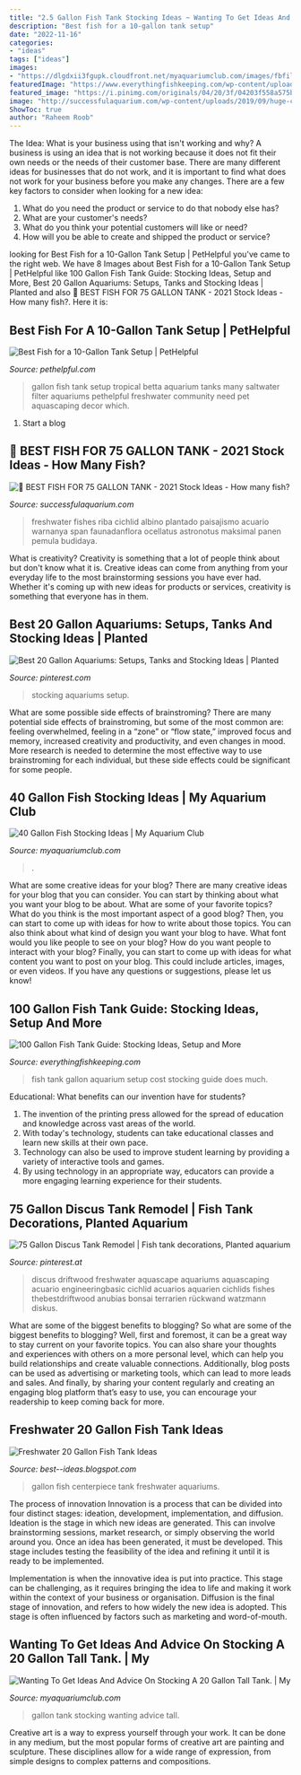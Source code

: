 ```yaml
---
title: "2.5 Gallon Fish Tank Stocking Ideas ~ Wanting To Get Ideas And Advice On Stocking A 20 Gallon Tall Tank."
description: "Best fish for a 10-gallon tank setup"
date: "2022-11-16"
categories:
- "ideas"
tags: ["ideas"]
images:
- "https://dlgdxii3fgupk.cloudfront.net/myaquariumclub.com/images/fbfiles/images/IMG_20170925_070722387-qktuu7fdr6_v_1506386401.jpg"
featuredImage: "https://www.everythingfishkeeping.com/wp-content/uploads/2021/01/100-Gallon-Aquarium.jpg"
featured_image: "https://i.pinimg.com/originals/04/20/3f/04203f558a575b432d9ddf7ca8c775cd.jpg"
image: "http://successfulaquarium.com/wp-content/uploads/2019/09/huge-cichlid-close-up-photo-on-biotope.jpg"
ShowToc: true
author: "Raheem Roob"
---
```



The Idea: What is your business using that isn't working and why?
A business is using an idea that is not working because it does not fit their own needs or the needs of their customer base. There are many different ideas for businesses that do not work, and it is important to find what does not work for your business before you make any changes. There are a few key factors to consider when looking for a new idea:
1) What do you need the product or service to do that nobody else has?
2) What are your customer's needs?
3) What do you think your potential customers will like or need?
4) How will you be able to create and shipped the product or service?

	

		
looking for Best Fish for a 10-Gallon Tank Setup | PetHelpful you've came to the right web. We have 8 Images about Best Fish for a 10-Gallon Tank Setup | PetHelpful like 100 Gallon Fish Tank Guide: Stocking Ideas, Setup and More, Best 20 Gallon Aquariums: Setups, Tanks and Stocking Ideas | Planted and also 🥇 BEST FISH FOR 75 GALLON TANK - 2021 Stock Ideas - How many fish?. Here it is:
		
    
## Best Fish For A 10-Gallon Tank Setup | PetHelpful

<img loading=lazy src="https://usercontent2.hubstatic.com/12604837_f1024.jpg" onerror="this.onerror=null;this.src='https://tse2.mm.bing.net/th?id=OIP.VXI3R0jpZpIDcPQ0et_zhAHaFj&amp;pid=15.1';" alt="Best Fish for a 10-Gallon Tank Setup | PetHelpful">

_Source: pethelpful.com_

>gallon fish tank setup tropical betta aquarium tanks many saltwater filter aquariums pethelpful freshwater community need pet aquascaping decor which. 

	

1. Start a blog

    
## 🥇 BEST FISH FOR 75 GALLON TANK - 2021 Stock Ideas - How Many Fish?

<img loading=lazy src="http://successfulaquarium.com/wp-content/uploads/2019/09/huge-cichlid-close-up-photo-on-biotope.jpg" onerror="this.onerror=null;this.src='https://tse2.mm.bing.net/th?id=OIP.2NyqFuEwOnYfjc02wkyb7QHaE8&amp;pid=15.1';" alt="🥇 BEST FISH FOR 75 GALLON TANK - 2021 Stock Ideas - How many fish?">

_Source: successfulaquarium.com_

>freshwater fishes riba cichlid albino plantado paisajismo acuario warnanya span faunadanflora ocellatus astronotus maksimal panen pemula budidaya. 

	

What is creativity?
Creativity is something that a lot of people think about but don't know what it is. Creative ideas can come from anything from your everyday life to the most brainstorming sessions you have ever had. Whether it's coming up with new ideas for products or services, creativity is something that everyone has in them.

    
## Best 20 Gallon Aquariums: Setups, Tanks And Stocking Ideas | Planted

<img loading=lazy src="https://i.pinimg.com/originals/04/20/3f/04203f558a575b432d9ddf7ca8c775cd.jpg" onerror="this.onerror=null;this.src='https://tse3.mm.bing.net/th?id=OIP.cbCwNZrWyZh0o1ST8obDNgHaE7&amp;pid=15.1';" alt="Best 20 Gallon Aquariums: Setups, Tanks and Stocking Ideas | Planted">

_Source: pinterest.com_

>stocking aquariums setup. 

	

What are some possible side effects of brainstroming?
There are many potential side effects of brainstroming, but some of the most common are: feeling overwhelmed, feeling in a “zone” or “flow state,” improved focus and memory, increased creativity and productivity, and even changes in mood. More research is needed to determine the most effective way to use brainstroming for each individual, but these side effects could be significant for some people.

    
## 40 Gallon Fish Stocking Ideas | My Aquarium Club

<img loading=lazy src="https://dlgdxii3fgupk.cloudfront.net/myaquariumclub.com/images/fbfiles/images/ximage-zl30g6gapv_v_1586748958.jpg.pagespeed.ic.XxbrhogzSY.jpg" onerror="this.onerror=null;this.src='https://tse4.mm.bing.net/th?id=OIP.XxbrhogzSYCV7368fhSveAHaFj&amp;pid=15.1';" alt="40 Gallon Fish Stocking Ideas | My Aquarium Club">

_Source: myaquariumclub.com_

>. 

	

What are some creative ideas for your blog?
There are many creative ideas for your blog that you can consider. You can start by thinking about what you want your blog to be about. What are some of your favorite topics? What do you think is the most important aspect of a good blog? Then, you can start to come up with ideas for how to write about those topics. You can also think about what kind of design you want your blog to have. What font would you like people to see on your blog? How do you want people to interact with your blog? Finally, you can start to come up with ideas for what content you want to post on your blog. This could include articles, images, or even videos. If you have any questions or suggestions, please let us know!

    
## 100 Gallon Fish Tank Guide: Stocking Ideas, Setup And More

<img loading=lazy src="https://www.everythingfishkeeping.com/wp-content/uploads/2021/01/100-Gallon-Aquarium.jpg" onerror="this.onerror=null;this.src='https://tse3.mm.bing.net/th?id=OIP.MY-ynUkz4dNCGLQmsTs9JQHaE8&amp;pid=15.1';" alt="100 Gallon Fish Tank Guide: Stocking Ideas, Setup and More">

_Source: everythingfishkeeping.com_

>fish tank gallon aquarium setup cost stocking guide does much. 

	

Educational: What benefits can our invention have for students?
1. The invention of the printing press allowed for the spread of education and knowledge across vast areas of the world.
2. With today's technology, students can take educational classes and learn new skills at their own pace.
3. Technology can also be used to improve student learning by providing a variety of interactive tools and games.
4. By using technology in an appropriate way, educators can provide a more engaging learning experience for their students.

    
## 75 Gallon Discus Tank Remodel | Fish Tank Decorations, Planted Aquarium

<img loading=lazy src="https://i.pinimg.com/originals/72/df/44/72df44a317040c9f7c325c4bd1b0682a.jpg" onerror="this.onerror=null;this.src='https://tse1.mm.bing.net/th?id=OIP.sM_lh_QJRMD1cMSLYzx6QAHaE8&amp;pid=15.1';" alt="75 Gallon Discus Tank Remodel | Fish tank decorations, Planted aquarium">

_Source: pinterest.at_

>discus driftwood freshwater aquascape aquariums aquascaping acuario engineeringbasic cichlid acuarios aquarien cichlids fishes thebestdriftwood anubias bonsai terrarien rückwand watzmann diskus. 

	

What are some of the biggest benefits to blogging?
So what are some of the biggest benefits to blogging? Well, first and foremost, it can be a great way to stay current on your favorite topics. You can also share your thoughts and experiences with others on a more personal level, which can help you build relationships and create valuable connections. Additionally, blog posts can be used as advertising or marketing tools, which can lead to more leads and sales. And finally, by sharing your content regularly and creating an engaging blog platform that’s easy to use, you can encourage your readership to keep coming back for more.

    
## Freshwater 20 Gallon Fish Tank Ideas

<img loading=lazy src="https://i.redd.it/occcbaffoic21.jpg" onerror="this.onerror=null;this.src='https://tse3.mm.bing.net/th?id=OIP.taOTOo6Lnd_0QKoI_NS3DgHaFj&amp;pid=15.1';" alt="Freshwater 20 Gallon Fish Tank Ideas">

_Source: best--ideas.blogspot.com_

>gallon fish centerpiece tank freshwater aquariums. 

	

The process of innovation
Innovation is a process that can be divided into four distinct stages: ideation, development, implementation, and diffusion.
Ideation is the stage in which new ideas are generated. This can involve brainstorming sessions, market research, or simply observing the world around you. Once an idea has been generated, it must be developed. This stage includes testing the feasibility of the idea and refining it until it is ready to be implemented.

Implementation is when the innovative idea is put into practice. This stage can be challenging, as it requires bringing the idea to life and making it work within the context of your business or organisation. Diffusion is the final stage of innovation, and refers to how widely the new idea is adopted. This stage is often influenced by factors such as marketing and word-of-mouth.

    
## Wanting To Get Ideas And Advice On Stocking A 20 Gallon Tall Tank. | My

<img loading=lazy src="https://dlgdxii3fgupk.cloudfront.net/myaquariumclub.com/images/fbfiles/images/IMG_20170925_070722387-qktuu7fdr6_v_1506386401.jpg" onerror="this.onerror=null;this.src='https://tse3.mm.bing.net/th?id=OIP.Otz11P6pYos_cLdd08D1igHaEK&amp;pid=15.1';" alt="Wanting To Get Ideas And Advice On Stocking A 20 Gallon Tall Tank. | My">

_Source: myaquariumclub.com_

>gallon tank stocking wanting advice tall. 

	

Creative art is a way to express yourself through your work. It can be done in any medium, but the most popular forms of creative art are painting and sculpture. These disciplines allow for a wide range of expression, from simple designs to complex patterns and compositions.

